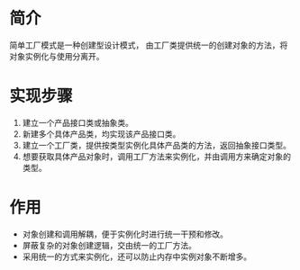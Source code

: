 # 简介
简单工厂模式是一种创建型设计模式， 由工厂类提供统一的创建对象的方法，将对象实例化与使用分离开。

# 实现步骤
1. 建立一个产品接口类或抽象类。
2. 新建多个具体产品类，均实现该产品接口类。
3. 建立一个工厂类，提供按类型实例化具体产品类的方法，返回抽象接口类型。
4. 想要获取具体产品对象时，调用工厂方法来实例化，并由调用方来确定对象的类型。

# 作用
- 对象创建和调用解耦，便于实例化时进行统一干预和修改。
- 屏蔽复杂的对象创建逻辑，交由统一的工厂方法。
- 采用统一的方式来实例化，还可以防止内存中实例对象不断增多。